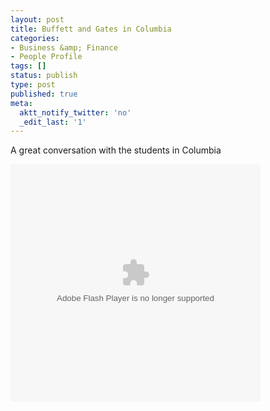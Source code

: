 ```yaml
---
layout: post
title: Buffett and Gates in Columbia
categories:
- Business &amp; Finance
- People Profile
tags: []
status: publish
type: post
published: true
meta:
  aktt_notify_twitter: 'no'
  _edit_last: '1'
---
```

A great conversation with the students in Columbia

<object id="cnbcplayer" height="380" width="400" classid="clsid:D27CDB6E-AE6D-11cf-96B8-444553540000" codebase="http://download.macromedia.com/pub/shockwave/cabs/flash/swflash.cab#version=9,0,0,0" >
<param name="type" value="application/x-shockwave-flash"/>
<param name="allowfullscreen" value="true"/>
<param name="allowscriptaccess" value="always"/>
<param name="quality" value="best"/>
<param name="scale" value="noscale" />
<param name="wmode" value="transparent"/>
<param name="bgcolor" value="#000000"/>
<param name="salign" value="lt"/>
<param name="movie" value="http://plus.cnbc.com/rssvideosearch/action/player/id/1329393420/code/cnbcplayershare"/>
<embed name="cnbcplayer" PLUGINSPAGE="http://www.macromedia.com/go/getflashplayer" allowfullscreen="true" allowscriptaccess="always" bgcolor="#000000" height="380" width="400" quality="best" wmode="transparent" scale="noscale" salign="lt" src="http://plus.cnbc.com/rssvideosearch/action/player/id/1329393420/code/cnbcplayershare" type="application/x-shockwave-flash" />
</object>
